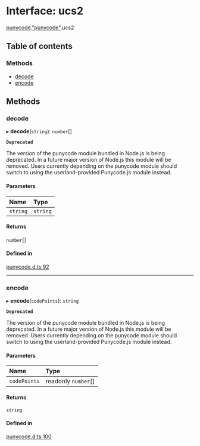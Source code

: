 # Interface: ucs2

[punycode](../modules/punycode.md).["punycode"](../modules/punycode._punycode_.md).ucs2

## Table of contents

### Methods

- [decode](punycode._punycode_.ucs2.md#decode)
- [encode](punycode._punycode_.ucs2.md#encode)

## Methods

### decode

▸ **decode**(`string`): `number`[]

**`Deprecated`**

The version of the punycode module bundled in Node.js is being deprecated.
In a future major version of Node.js this module will be removed.
Users currently depending on the punycode module should switch to using
the userland-provided Punycode.js module instead.

#### Parameters

| Name | Type |
| :------ | :------ |
| `string` | `string` |

#### Returns

`number`[]

#### Defined in

[punycode.d.ts:92](https://github.com/goodcodedev/bun-types/blob/8bd1b3a/punycode.d.ts#L92)

___

### encode

▸ **encode**(`codePoints`): `string`

**`Deprecated`**

The version of the punycode module bundled in Node.js is being deprecated.
In a future major version of Node.js this module will be removed.
Users currently depending on the punycode module should switch to using
the userland-provided Punycode.js module instead.

#### Parameters

| Name | Type |
| :------ | :------ |
| `codePoints` | readonly `number`[] |

#### Returns

`string`

#### Defined in

[punycode.d.ts:100](https://github.com/goodcodedev/bun-types/blob/8bd1b3a/punycode.d.ts#L100)
